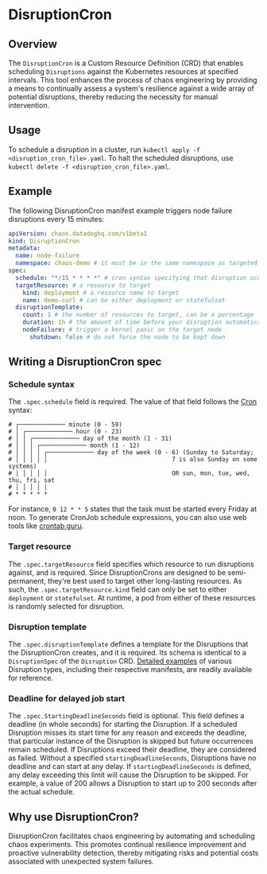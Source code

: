 # DisruptionCron

## Overview
The `DisruptionCron` is a Custom Resource Definition (CRD) that enables scheduling `Disruptions` against the Kubernetes resources at specified intervals. This tool enhances the process of chaos engineering by providing a means to continually assess a system's resilience against a wide array of potential disruptions, thereby reducing the necessity for manual intervention.

## Usage
To schedule a disruption in a cluster, run `kubectl apply -f <disruption_cron_file>.yaml`. To halt the scheduled disruptions, use `kubectl delete -f <disruption_cron_file>.yaml`.

## Example
The following DisruptionCron manifest example triggers node failure disruptions every 15 minutes:
```yaml
apiVersion: chaos.datadoghq.com/v1beta1
kind: DisruptionCron
metadata:
  name: node-failure
  namespace: chaos-demo # it must be in the same namespace as targeted resources
spec:
  schedule: "*/15 * * * *" # cron syntax specifying that disruption occurs every 15 minutes
  targetResource: # a resource to target
    kind: deployment # a resource name to target
    name: demo-curl # can be either deployment or statefulset
  disruptionTemplate:
    count: 1 # the number of resources to target, can be a percentage
    duration: 1h # the amount of time before your disruption automatically terminates itself, for safety
    nodeFailure: # trigger a kernel panic on the target node
      shutdown: false # do not force the node to be kept down
```

## Writing a DisruptionCron spec
### Schedule syntax
The `.spec.schedule` field is required. The value of that field follows the [Cron](https://en.wikipedia.org/wiki/Cron) syntax:
```
# ┌───────────── minute (0 - 59)
# │ ┌───────────── hour (0 - 23)
# │ │ ┌───────────── day of the month (1 - 31)
# │ │ │ ┌───────────── month (1 - 12)
# │ │ │ │ ┌───────────── day of the week (0 - 6) (Sunday to Saturday;
# │ │ │ │ │                                   7 is also Sunday on some systems)
# │ │ │ │ │                                   OR sun, mon, tue, wed, thu, fri, sat
# │ │ │ │ │
# * * * * *
```
For instance, `0 12 * * 5` states that the task must be started every Friday at noon.
To generate CronJob schedule expressions, you can also use web tools like [crontab.guru](https://crontab.guru/).

### Target resource
The `.spec.targetResource` field specifies which resource to run disruptions against, and is required. Since DisruptionCrons are designed to be semi-permanent, they're best used to target other long-lasting resources. As such, the `.spec.targetResource.kind` field can only be set to either `deployment` or `statefulset`. At runtime, a pod from either of these resources is randomly selected for disruption.

### Disruption template
The `.spec.disruptionTemplate` defines a template for the Disruptions that the DisruptionCron creates, and it is required.
Its schema is identical to a `DisruptionSpec` of the `Disruption` CRD. [Detailed examples](examples.md) of various Disruption types, including their respective manifests, are readily available for reference.

### Deadline for delayed job start
The `.spec.StartingDeadlineSeconds` field is optional. This field defines a deadline (in whole seconds) for starting the Disruption. If a scheduled Disruption misses its start time for any reason and exceeds the deadline, that particular instance of the Disruption is skipped but future occurrences remain scheduled.
If Disruptions exceed their deadline, they are considered as failed. Without a specified `startingDeadlineSeconds`, Disruptions have no deadline and can start at any delay. If `startingDeadlineSeconds` is defined, any delay exceeding this limit will cause the Disruption to be skipped. 
For example, a value of 200 allows a Disruption to start up to 200 seconds after the actual schedule.

## Why use DisruptionCron?
DisruptionCron facilitates chaos engineering by automating and scheduling chaos experiments. This promotes continual resilience improvement and proactive vulnerability detection, thereby mitigating risks and potential costs associated with unexpected system failures.
